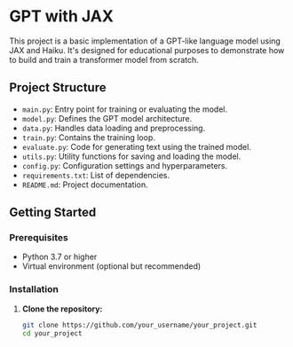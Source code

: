 # GPT with JAX

This project is a basic implementation of a GPT-like language model using JAX and Haiku. It's designed for educational purposes to demonstrate how to build and train a transformer model from scratch.

## **Project Structure**

- `main.py`: Entry point for training or evaluating the model.
- `model.py`: Defines the GPT model architecture.
- `data.py`: Handles data loading and preprocessing.
- `train.py`: Contains the training loop.
- `evaluate.py`: Code for generating text using the trained model.
- `utils.py`: Utility functions for saving and loading the model.
- `config.py`: Configuration settings and hyperparameters.
- `requirements.txt`: List of dependencies.
- `README.md`: Project documentation.

## **Getting Started**

### **Prerequisites**

- Python 3.7 or higher
- Virtual environment (optional but recommended)

### **Installation**

1. **Clone the repository:**

   ```bash
   git clone https://github.com/your_username/your_project.git
   cd your_project
